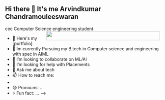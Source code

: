 ## Hi there 👋 It's me Arvindkumar Chandramouleeswaran
cec
Computer Science engineering student
<img align="right" width="370" height="29" src="https://i.pinimg.com/originals/47/f0/34/47f0342cec72b800463bf003eac1257e.gif">
- 🔭 Here's my [portfolio]
- 🌱 Im currently Pursuing my B.tech in Computer science and engineering with spec in AIML
- 👯 I’m looking to collaborate on ML/AI
- 🤔 I’m looking for help with Placements
- 💬 Ask me about tech
- 📫 How to reach me:
- <br /> 
- 😄 Pronouns: ...
- ⚡ Fun fact: ...
-->
